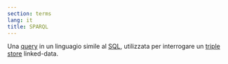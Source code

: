 ```yaml
---
section: terms
lang: it
title: SPARQL
---
```


Una [query](/glossary/it/query/) in un linguagio simile al [SQL](/glossary/en/sql/), utilizzata per interrogare un [triple store](/glossary/it/triple-store/) linked-data.
